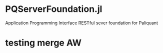 # PQServerFoundation.jl
Application Programming Interface RESTful sever foundation for Paliquant
# testing merge AW